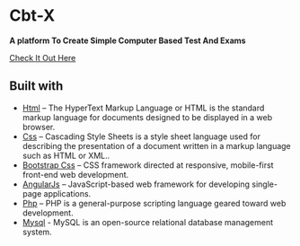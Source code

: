 
# Cbt-X

**A platform To Create Simple Computer Based Test And Exams**


[Check It Out Here]()

## Built with

- [Html](https://html.com/) – The HyperText Markup Language or HTML is the standard markup language for documents designed to be displayed in a web browser.
- [Css](https://developer.mozilla.org/en-US/docs/Web/CSS) – Cascading Style Sheets is a style sheet language used for describing the presentation of a document written in a markup language such as HTML or XML..
- [Bootstrap Css](https://getbootstrap.com/) – CSS framework directed at responsive, mobile-first front-end web development.
- [AngularJs](https://angularjs.org/) – JavaScript-based web framework for developing single-page applications.
- [Php](https://www.php.net/) – PHP is a general-purpose scripting language geared toward web development.
- [Mysql](https://www.mysql.com/) - MySQL is an open-source relational database management system.